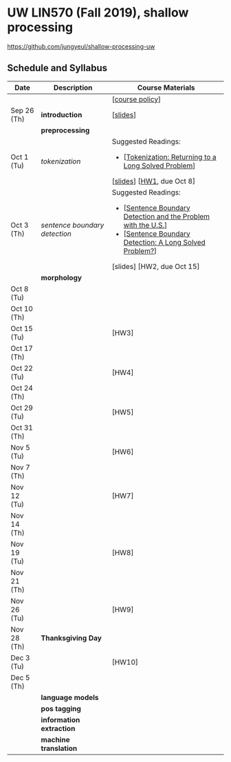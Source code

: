 # UW LIN570 (Fall 2019), shallow processing 

https://github.com/jungyeul/shallow-processing-uw

## Schedule and Syllabus 
| Date |	Description	 |Course Materials |
| ------------ | ------------ | ------------  |
|  |  | [[course policy](https://drive.google.com/open?id=1Q0ddg8ZU0IRxa9HorTTKfnqrfg_KcUpd)] |
| Sep 26 (Th) | **introduction** | [[slides](https://www.overleaf.com/read/zdcvpbszggkq)]|
|  | **preprocessing**  | |
| Oct 1 (Tu) |  *tokenization*  |  Suggested Readings:  <ul><li>[[Tokenization: Returning to a Long Solved Problem](http://aclweb.org/anthology/P/P12/P12-2074.pdf)]</li></ul> [[slides](https://www.overleaf.com/read/jdgvkvxxhvbx)] [[HW1](https://www.overleaf.com/read/zvhzvbsfbbtf), due Oct 8]|
| Oct 3 (Th) | *sentence boundary detection*   |   Suggested Readings:  <ul><li>[[Sentence Boundary Detection and the Problem with the U.S.](http://aclweb.org/anthology/N/N09/N09-2061.pdf)]</li><li>[[Sentence Boundary Detection: A Long Solved Problem?](http://aclweb.org/anthology/C/C12/C12-2096.pdf)]</li></ul> [slides] [HW2, due Oct 15]|
|  | **morphology**  | |
| Oct 8 (Tu) |  |   |
| Oct 10 (Th) |  |   |
| Oct 15 (Tu) |  | [HW3] |
| Oct 17 (Th) |  |   |
| Oct 22 (Tu) |  | [HW4]  |
| Oct 24 (Th) |  |  |
| Oct 29 (Tu) |  | [HW5]  |
| Oct 31 (Th) |  |   |
| Nov 5 (Tu) |  |  [HW6]  |
| Nov 7 (Th) |  |   |
| Nov 12 (Tu) |  |  [HW7]  |
| Nov 14 (Th) |  |   |
| Nov 19 (Tu) |  |  [HW8]  |
| Nov 21 (Th) |  |   |
| Nov 26 (Tu) |  |  [HW9]  |
| Nov 28 (Th) | **Thanksgiving Day**  |   |
| Dec 3 (Tu) |  |  [HW10]  |
| Dec 5 (Th) |  |   |
|  | **language models**  | |
|  | **pos tagging**  | |
|  | **information extraction**  | |
|  | **machine translation**  | |
